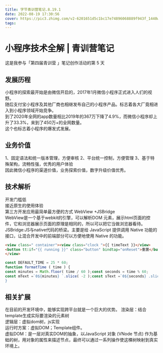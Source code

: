 ```yaml
---
title: 字节青训营笔记.8.19.1
date: 2022-08-19 17:30:56
cover: https://pic3.zhimg.com/v2-6201651d5c1bc17e74896068889f943f_1440w.jpg?source=172ae18b
tags:
---
```

# 小程序技术全解 | 青训营笔记

这是我参与「第四届青训营 」笔记创作活动的第 5 天

## 发展历程
小程序的探索最开始是由微信开启的，2017年1月微信小程序正式进入人们的视野。  
随后支付宝小程序及其他厂商也相继发布自己的小程序产品。标志着各大厂竟相进入到小程序领域开始竞争。  
到了2020年全网的app数量相比2019年的367万下降了4.9%，而微信小程序却上升了33.3%，来到了450万+的全网数量。  
这个也标志着小程序的爆发式发展。  

## 业务价值
1、固定语法和统一版本管理，方便审核
2、平台统一控制，方便管理
3、基于特殊架构，流畅性强，优秀的用户体验  
因此微信小程序的渠道价值，业务探索价值，数字升级价值优秀。  

## 技术解析
开发门槛低  
接近原生的使用体验  
第三方开发应用最简单最方便的方式
WebView +JSBridge  
WebView是一个基于webkit的引擎，可以解析DOM 元素，展示html页面的控件，它和浏览器展示页面的原理是相同的，所以可以把它当做浏览器看待。  
JSBridge:JS与native代码的桥梁。主要是给 JavaScript 提供调用 Native 功能的接口，让混合开发中的前端部分可以方便地使用 Native 的功能。  

```html
<view class=" container"><view class="clock ">{{ timeText }}</view>
<button tt:if="{{ running }}" class="button" bindtap="onReset">重置</button><button tt:else class="button" bindtap="onStart">开始</button>
</view>
```
```javascript
const DEFAULT_TIME = 25 * 60;
function formatTime ( time ) {
const minutes = Math.floor( time / 60 );const seconds = time % 60;
const mText =`0${minutes} `.slice( -2 );const sText =`0${seconds} .slice( -2 );return `${mText} : ${sText}`
}
```
## 相关扩展
在目前的开发环境中，能够实现跨平台就是一个巨大的优势。
渲染层：结合template生成实际要渲染的元素树  
逻辑层：虚拟dom树，js实现  
运行时方案：虚拟DOM；Template组件。   
虚拟DOM：是一层对真实DOM的抽象，以JavaScript 对象 (VNode 节点) 作为基础的树，用对象的属性来描述节点，最终可以通过一系列操作使这棵树映射到真实环境上。
